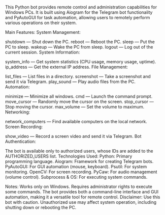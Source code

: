 This Python bot provides remote control and administration capabilities for Windows PCs. It is built using Aiogram for the Telegram bot functionality and PyAutoGUI for task automation, allowing users to remotely perform various operations on their system.

Main Features:
System Management:

shutdown — Shut down the PC.
reboot — Reboot the PC.
sleep — Put the PC to sleep.
wakeup — Wake the PC from sleep.
logout — Log out of the current session.
System Information:

system_info — Get system statistics (CPU usage, memory usage, uptime).
ip_address — Get the external IP address.
File Management:

list_files — List files in a directory.
screenshot — Take a screenshot and send it via Telegram.
play_sound — Play audio files from the PC.
Automation:

minimize — Minimize all windows.
cmd — Launch the command prompt.
move_cursor — Randomly move the cursor on the screen.
stop_cursor — Stop moving the cursor.
max_volume — Set the volume to maximum.
Networking:

network_computers — Find available computers on the local network.
Screen Recording:

show_video — Record a screen video and send it via Telegram.
Bot Authentication:

The bot is available only to authorized users, whose IDs are added to the AUTHORIZED_USERS list.
Technologies Used:
Python: Primary programming language.
Aiogram: Framework for creating Telegram bots.
PyAutoGUI: For GUI automation (mouse, keyboard).
Psutil: For system monitoring.
OpenCV: For screen recording.
PyCaw: For audio management (volume control).
Subprocess & OS: For executing system commands.

Notes:
Works only on Windows.
Requires administrator rights to execute some commands.
The bot provides both a command-line interface and GUI automation, making it a versatile tool for remote control.
Disclaimer:
Use this bot with caution. Unauthorized use may affect system operation, including shutting down or rebooting the PC.
